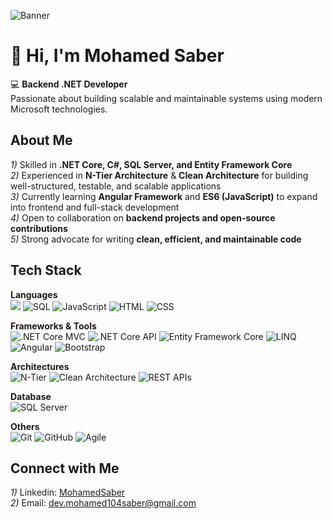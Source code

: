 ![Banner](https://avatars.githubusercontent.com/u/228785884?s=400&u=136060be6ffad545cad7feb4686de5d9462bf7e3&v=4)  

# 👋 Hi, I'm Mohamed Saber  

💻 **Backend .NET Developer**  
Passionate about building scalable and maintainable systems using modern Microsoft technologies.  

##  About Me  
*1)* Skilled in **.NET Core, C#, SQL Server, and Entity Framework Core**  
*2)* Experienced in **N-Tier Architecture** & **Clean Architecture** for building well-structured, testable, and scalable applications  
*3)* Currently learning **Angular Framework** and **ES6 (JavaScript)** to expand into frontend and full-stack development  
*4)* Open to collaboration on **backend projects and open-source contributions**  
*5)* Strong advocate for writing **clean, efficient, and maintainable code** 

##  Tech Stack  

**Languages**  
![](https://img.shields.io/badge/C%23-512BD4?style=for-the-badge&logo=csharp&logoColor=white) ![SQL](https://img.shields.io/badge/SQL-003B57?style=for-the-badge&logo=databricks&logoColor=white) ![JavaScript](https://img.shields.io/badge/JavaScript-ES6-F7DF1E?style=for-the-badge&logo=javascript&logoColor=black) ![HTML](https://img.shields.io/badge/HTML5-E34F26?style=for-the-badge&logo=html5&logoColor=white) ![CSS](https://img.shields.io/badge/CSS3-1572B6?style=for-the-badge&logo=css3&logoColor=white)  

**Frameworks & Tools**  
![.NET Core MVC](https://img.shields.io/badge/.NET%20Core%20MVC-512BD4?style=for-the-badge&logo=dotnet&logoColor=white) ![.NET Core API](https://img.shields.io/badge/.NET%20Core%20API-512BD4?style=for-the-badge&logo=dotnet&logoColor=white) ![Entity Framework Core](https://img.shields.io/badge/Entity%20Framework%20Core-512BD4?style=for-the-badge&logo=dotnet&logoColor=white) ![LINQ](https://img.shields.io/badge/LINQ-512BD4?style=for-the-badge&logo=dotnet&logoColor=white) ![Angular](https://img.shields.io/badge/Angular-DD0031?style=for-the-badge&logo=angular&logoColor=white) ![Bootstrap](https://img.shields.io/badge/Bootstrap-7952B3?style=for-the-badge&logo=bootstrap&logoColor=white)  

**Architectures**  
![N-Tier](https://img.shields.io/badge/N--Tier%20Architecture-009639?style=for-the-badge&logo=uml&logoColor=white) ![Clean Architecture](https://img.shields.io/badge/Clean%20Architecture-00A98F?style=for-the-badge&logo=archlinux&logoColor=white) ![REST APIs](https://img.shields.io/badge/REST%20APIs-005571?style=for-the-badge&logo=swagger&logoColor=white)  

**Database**  
![SQL Server](https://img.shields.io/badge/SQL%20Server-CC2927?style=for-the-badge&logo=microsoftsqlserver&logoColor=white)  

**Others**  
![Git](https://img.shields.io/badge/Git-F05032?style=for-the-badge&logo=git&logoColor=white) ![GitHub](https://img.shields.io/badge/GitHub-181717?style=for-the-badge&logo=github&logoColor=white) ![Agile](https://img.shields.io/badge/Agile-FF6F00?style=for-the-badge&logo=jira&logoColor=white)  


##  Connect with Me  
*1)* Linkedin: [MohamedSaber](https://www.linkedin.com/in/mohamed-saber-18097a2a4/)  
*2)* Email: [dev.mohamed104saber@gmail.com](mailto:dev.mohamed104saber@gmail.com)  
